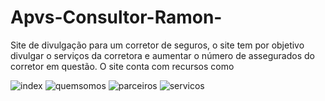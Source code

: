# Apvs-Consultor-Ramon-
Site de divulgação para um corretor de seguros, o site tem por objetivo divulgar o serviços da corretora e aumentar o número de assegurados do corretor em questão. O site conta com recursos como 

![index](https://user-images.githubusercontent.com/85044936/148831645-0fef71dd-7c4e-4c4c-aafc-dedd226d50ee.gif)
![quemsomos](https://user-images.githubusercontent.com/85044936/148832340-8e497c9f-a3cc-4c48-b280-7d001e9efe9e.gif)
![parceiros](https://user-images.githubusercontent.com/85044936/148832373-c746e2c0-9b1b-4e50-b797-380c12f1f81d.gif)
![servicos](https://user-images.githubusercontent.com/85044936/148832386-3a821a90-5f64-4400-aab0-a3fdd5fbe15a.gif)
